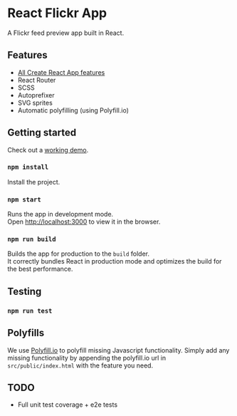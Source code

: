 # React Flickr App

A Flickr feed preview app built in React.

## Features

* [All Create React App features](https://github.com/facebookincubator/create-react-app#whats-inside)
* React Router
* SCSS
* Autoprefixer
* SVG sprites
* Automatic polyfilling (using Polyfill.io)

## Getting started

Check out a [working demo](https://react-flikr-app.firebaseapp.com/).

### `npm install`

Install the project.

### `npm start`

Runs the app in development mode.<br>
Open [http://localhost:3000](http://localhost:3000) to view it in the browser.

### `npm run build`

Builds the app for production to the `build` folder.<br>
It correctly bundles React in production mode and optimizes the build for the best performance.

## Testing

### `npm run test`

## Polyfills

We use [Polyfill.io](https://polyfill.io/v2/docs/) to polyfill missing Javascript functionality. Simply add any missing functionality by appending the polyfill.io url in `src/public/index.html` with the feature you need.

## TODO

* Full unit test coverage + e2e tests

